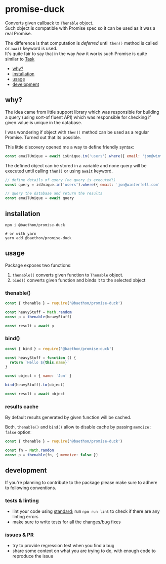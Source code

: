 # promise-duck

Converts given callback to `Thenable` object.  
Such object is compatible with Promise spec so it can be used as it was a real Promise.

The difference is that computation is *deferred* until `then()` method is called or `await` keyword is used.  
It's quite fair to say that in the way *how* it works such Promise is quite similar to [Task](https://github.com/folktale/data.task)

<!-- TOC depthFrom:2 depthTo:2 -->

- [why?](#why)
- [installation](#installation)
- [usage](#usage)
- [development](#development)

<!-- /TOC -->

## why?

The idea came from little support library which was responsible for building a query (using sort-of fluent API) which was responsible for checking if given value is unique in the database.

I was wondering if object with `then()` method can be used as a regular Promise. Turned out that its possible. 

This little discovery opened me a way to define friendly syntax:

```js
const emailUnique = await isUnique.in('users').where({ email: 'jon@winterfell.com' })
```

The defined object can be stored in a variable and none query will be executed until calling `then()` or using `await` keyword.

```js
// define details of query (no query is executed!)
const query = isUnique.in('users').where({ email: 'jon@winterfell.com' })

// query the database and return the results
const emailUnique = await query
```

## installation

```
npm i @baethon/promise-duck

# or with yarn
yarn add @baethon/promise-duck
```

## usage

Package exposes two functions:

1. `thenable()` converts given function to `Thenable` object.
1. `bind()` converts given function and binds it to the selected object

### thenable()

```js
const { thenable } = require('@baethon/promise-duck')

const heavyStuff = Math.random
const p = thenable(heavyStuff)

const result = await p
```

### bind()

```js
const { bind } = require('@baethon/promise-duck')

const heavyStuff = function () {
  return `Hello ${this.name}`
}

const object = { name: 'Jon' }

bind(heavyStuff).to(object)

const result = await object
```

### results cache

By default results generated by given function will be cached.

Both, `thenable()` and `bind()` allow to disable cache by passing `memoize: false` option:

```js
const { thenable } = require('@baethon/promise-duck')

const fn = Math.random
const p = thenable(fn, { memoize: false })
```

## development

If you're planning to contribute to the package please make sure to adhere to following conventions.

### tests & linting

* lint your code using [standard](https://standardjs.com/); run `npm run lint` to check if there are any linting errors
* make sure to write tests for all the changes/bug fixes

### issues & PR

* try to provide regression test when you find a bug
* share some context on what you are trying to do, with enough code to reproduce the issue

